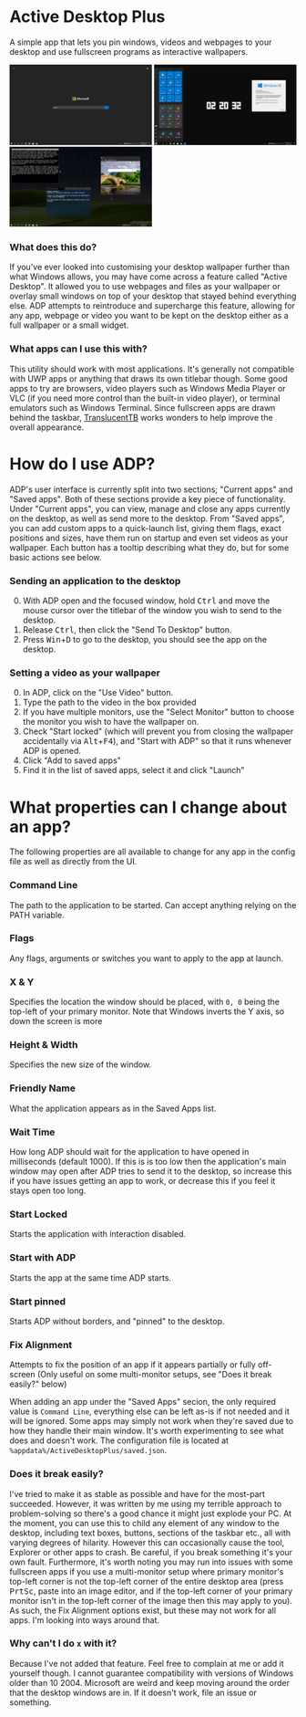 # Active Desktop Plus
A simple app that lets you pin windows, videos and webpages to your desktop and use fullscreen programs as interactive wallpapers.

<img src="/img/1.png" width="250"> <img src="/img/2.png" width="250"> <img src="/img/3.png" width="250">

### What does this do?
If you've ever looked into customising your desktop wallpaper further than what Windows allows, you may have come across a feature called "Active Desktop". It allowed you to use webpages and files as your wallpaper or overlay small windows on top of your desktop that stayed behind everything else. ADP attempts to reintroduce and supercharge this feature, allowing for any app, webpage or video you want to be kept on the desktop either as a full wallpaper or a small widget.

### What apps can I use this with?
This utility should work with most applications. It's generally not compatible with UWP apps or anything that draws its own titlebar though. Some good apps to try are browsers, video players such as Windows Media Player or VLC (if you need more control than the built-in video player), or terminal emulators such as Windows Terminal. Since fullscreen apps are drawn behind the taskbar, [TranslucentTB](https://github.com/TranslucentTB/TranslucentTB) works wonders to help improve the overall appearance.

# How do I use ADP?
ADP's user interface is currently split into two sections; "Current apps" and "Saved apps". Both of these sections provide a key piece of functionality. Under "Current apps", you can view,  manage and close any apps currently on the desktop, as well as send more to the desktop. From "Saved apps", you can add custom apps to a quick-launch list, giving them flags, exact positions and sizes, have them run on startup and even set videos as your wallpaper. Each button has a tooltip describing what they do, but for some basic actions see below.

### Sending an application to the desktop
0. With ADP open and the focused window, hold <kbd>Ctrl</kbd>  and move the mouse cursor over the titlebar of the window you wish to send to the desktop.
1. Release <kbd>Ctrl</kbd>, then click the "Send To Desktop" button.
2. Press <kbd>Win</kbd>+<kbd>D</kbd> to go to the desktop, you should see the app on the desktop.

### Setting a video as your wallpaper
0. In ADP, click on the "Use Video" button.
1. Type the path to the video in the box provided
2. If you have multiple monitors, use the "Select Monitor" button to choose the monitor you wish to have the wallpaper on.
3. Check "Start locked" (which will prevent you from closing the wallpaper accidentally via <kbd>Alt</kbd>+<kbd>F4</kbd>), and "Start with ADP" so that it runs whenever ADP is opened.
4. Click "Add to saved apps"
5. Find it in the list of saved apps, select it and click "Launch"

# What properties can I change about an app?
The following properties are all available to change for any app in the config file as well as directly from the UI.

### Command Line
The path to the application to be started. Can accept anything relying on the PATH variable.
### Flags
Any flags, arguments or switches you want to apply to the app at launch.
### X & Y
Specifies the location the window should be placed, with `0, 0` being the top-left of your primary monitor. Note that Windows inverts the Y axis, so down the screen is more
### Height & Width
Specifies the new size of the window.
### Friendly Name
What the application appears as in the Saved Apps list.
### Wait Time
How long ADP should wait for the application to have opened in milliseconds (default 1000). If this is is too low then the application's main window may open after ADP tries to send it to the desktop, so increase this if you have issues getting an app to work, or decrease this if you feel it stays open too long.
### Start Locked
Starts the application with interaction disabled.
### Start with ADP
Starts the app at the same time ADP starts.
### Start pinned
Starts ADP without borders, and "pinned" to the desktop.
### Fix Alignment
Attempts to fix the position of an app if it appears partially or fully off-screen (Only useful on some multi-monitor setups, see "Does it break easily?" below)

When adding an app under the "Saved Apps" secion, the only required value is `Command Line`, everything else can be left as-is if not needed and it will be ignored. Some apps may simply not work when they're saved due to how they handle their main window. It's worth experimenting to see what does and doesn't work. The configuration file is located at `%appdata%/ActiveDesktopPlus/saved.json`.

### Does it break easily?
I've tried to make it as stable as possible and have for the most-part succeeded. However, it was written by me using my terrible approach to problem-solving so there's a good chance it might just explode your PC. At the moment, you can use this to child any element of any window to the desktop, including text boxes, buttons, sections of the taskbar etc., all with varying degrees of hilarity. However this can occasionally cause the tool, Explorer or other apps to crash. Be careful, if you break something it's your own fault. Furthermore, it's worth noting you may run into issues with some fullscreen apps if you use a multi-monitor setup where primary monitor's top-left corner is not the top-left corner of the entire desktop area (press <kbd>PrtSc</kbd>, paste into an image editor, and if the top-left corner of your primary monitor isn't in the top-left corner of the image then this may apply to you). As such, the Fix Alignment options exist, but these may not work for all apps. I'm looking into ways around that.

### Why can't I do `x` with it?
Because I've not added that feature. Feel free to complain at me or add it yourself though. I cannot guarantee compatibility with versions of Windows older than 10 2004. Microsoft are weird and keep moving around the order that the desktop windows are in. If it doesn't work, file an issue or something.
